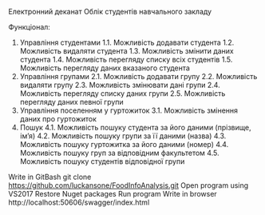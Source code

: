 Електронний деканат
Облік студентів навчального закладу 

Функціонал:
1.	 Управління студентами
1.1. Можливість додавати студента
1.2. Можливість видаляти студента
1.3. Можливість змінити даних студента
1.4. Можливість перегляду списку всіх студентів
1.5. Можливість перегляду даних вказаного студента
2.	Управління групами
2.1. Можливість додавати групу
2.2. Можливість видаляти групу
2.3. Можливість змінювати дані групи
2.4. Можливість перегляду списку даних групи
2.5. Можливість перегляду даних певної групи
3.	Управління поселенням у гуртожиток
3.1. Можливість змінення даних про гуртожиток
4.	Пошук
4.1.	Можливість пошуку студента за його даними (прізвище, ім’я)
4.2.	Можливість пошуку групи за її даними (назва)
4.3.	Можливість пошуку гуртожитка за його даними (номер)
4.4.	Можливість пошуку груп за відповідним факультетом 
4.5.	Можливість пошуку студентів відповідної групи



Write in GitBash git clone https://github.com/luckansone/FoodInfoAnalysis.git
Open program using VS2017
Restore Nuget packages
Run program
Write in browser http://localhost:50606/swagger/index.html
